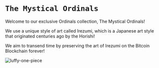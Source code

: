 # ` The Mystical Ordinals `

Welcome to our exclusive Ordinals collection, The Mystical Ordinals! 

We use a unique style of art called Irezumi, which is a Japanese art style that originated centuries ago by the Horishi! 

We aim to transend time by preserving the art of Irezumi on the Bitcoin Blockchain forever!

![luffy-one-piece](https://github.com/ShivgunGaming/Mystical-Ordinals/assets/102505925/ee387314-e628-43e7-b249-44e5d1018dca)
